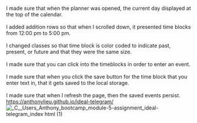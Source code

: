<br>I made sure that when the planner was opened, the current day displayed at the top of the calendar.</br>
<br>I added addition rows so that when I scrolled down, it presented time blocks from 12:00 pm to 5:00 pm.</br>
<br>I changed classes so that time block is color coded to indicate past, present, or future and that they were the same size.</br>
<br>I made sure that you can click into the timeblocks in order to enter an event.</br>
<br>I made sure that when you click the save button for the time block that you enter text in, that it gets saved to the local storage.</br>
<br>I made sure that when I refresh the page, then the saved events persist.</br>
https://anthonylieu.github.io/ideal-telegram/
![_C__Users_Anthony_bootcamp_module-5-assignment_ideal-telegram_index html (1)](https://user-images.githubusercontent.com/38957648/225790521-d7e9428a-44b3-4c47-ab22-0d2af9702579.png)
